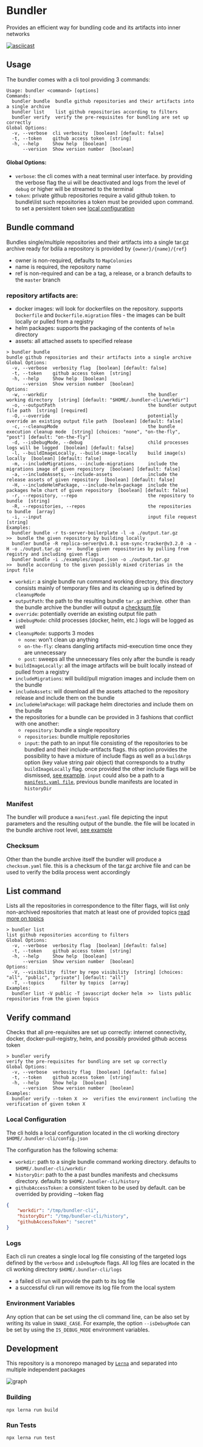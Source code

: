# Bundler
Provides an efficient way for bundling code and its artifacts into inner networks

[![asciicast](https://asciinema.org/a/Ko12EFam0iIzZRYuG32qQNMY3.svg)](https://asciinema.org/a/Ko12EFam0iIzZRYuG32qQNMY3)

## Usage
The bundler comes with a cli tool providing 3 commands:

```
Usage: bundler <command> [options]
Commands:
  bundler bundle  bundle github repositories and their artifacts into a single archive
  bundler list    list github repositories according to filters
  bundler verify  verify the pre-requisites for bundling are set up correctly
Global Options:
  -v, --verbose  cli verbosity  [boolean] [default: false]
  -t, --token    github access token  [string]
  -h, --help     Show help  [boolean]
      --version  Show version number  [boolean]
```

#### Global Options:
- `verbose`: the cli comes with a neat terminal user interface. by providing the verbose flag the ui will be deactivated and logs from the level of `debug` or higher will be streamed to the terminal
- `token`: private github repositories require a valid github token. to bundle\list such repositories a token must be provided upon command. to set a persistent token see [local configuration](#Local-Configuration)

## Bundle command
Bundles single/multiple repositories and their artifacts into a single tar.gz archive ready for bdila
a repository is provided by `{owner}/{name}/{ref}`
- owner is non-required, defaults to `MapColonies`
- name is required, the repository name
- ref is non-required and can be a tag, a release, or a branch defaults to the `master` branch

### repository artifacts are:
- docker images: will look for dockerfiles on the repository. supports `Dockerfile` and `Dockerfile.migration` files - the images can be built locally or pulled from a registry
- helm packages: supports the packaging of the contents of `helm` directory
- assets: all attached assets to specified release

```
> bundler bundle
bundle github repositories and their artifacts into a single archive
Global Options:
  -v, --verbose  verbosity flag  [boolean] [default: false]
  -t, --token    github access token  [string]
  -h, --help     Show help  [boolean]
      --version  Show version number  [boolean]
Options:
  -w, --workdir                                     the bundler working directory  [string] [default: "$HOME/.bundler-cli/workdir"]
  -o, --outputPath                                  the bundler output file path  [string] [required]
  -O, --override                                    potentially override an existing output file path  [boolean] [default: false]
  -c, --cleanupMode                                 the bundle execution cleanup mode  [string] [choices: "none", "on-the-fly", "post"] [default: "on-the-fly"]
  -d, --isDebugMode, --debug                        child processes logs will be logged  [boolean] [default: false]
  -l, --buildImageLocally, --build-image-locally    build image(s) locally  [boolean] [default: false]
  -m, --includeMigrations, --include-migrations     include the migrations image of given repository  [boolean] [default: false]
  -a, --includeAssets, --include-assets             include the release assets of given repository  [boolean] [default: false]
  -H, --includeHelmPackage, --include-helm-package  include the packages helm chart of given repository  [boolean] [default: false]
  -r, --repository, --repo                          the repository to bundle  [string]
  -R, --repositories, --repos                       the repositories to bundle  [array]
  -i, --input                                       input file request  [string]
Examples:
  bundler bundle -r ts-server-boilerplate -l -o ./output.tar.gz                             >>  bundle the given repository by building locally
  bundler bundle -R replica-server@v1.0.1 osm-sync-tracker@v3.2.0 -a -H -o ./output.tar.gz  >>  bundle given repositories by pulling from registry and including given flags
  bundler bundle -i ./examples/input.json -o ./output.tar.gz                                >>  bundle according to the given possibly mixed criterias in the input file

```

- `workdir`: a single bundle run command working directory, this directory consists mainly of temporary files and its cleaning up is defined by `cleanupMode`
- `outputPath`: the path to the resulting bundle `tar.gz` archive. other than the bundle archive the bundler will output a [checksum file](#checksum)
- `override`: potentially override an existing output file path
- `isDebugMode`: child processes (docker, helm, etc.) logs will be logged as well
- `cleanupMode`: supports 3 modes
    - `none`: won't clean up anything
    - `on-the-fly`: cleans dangling artifacts mid-execution time once they are unnecessary
    - `post`: sweeps all the unnecessary files only after the bundle is ready
- `buildImageLocally`: all the image artifacts will be built locally instead of pulled from a registry
- `includeMigrations`: will build/pull migration images and include them on the bundle
- `includeAssets`: will download all the assets attached to the repository release and include them on the bundle
- `includeHelmPackage`: will package helm directories and include them on the bundle
- the repositories for a bundle can be provided in 3 fashions that conflict with one another:
    - `repository`: bundle a single repository
    - `repositories`: bundle multiple repositories
    - `input`: the path to an input file consisting of the repositories to be bundled and their include-artifacts flags. this option provides the possibility to have a mixture of include flags as well as a `buildArgs` option (key value string pair object) that corresponds to a truthy `buildImageLocally` flag. once provided the other include flags will be dismissed, [see example](packages/cli/examples/input.json).
    `input` could also be a path to a [`manifest.yaml file`](packages/cli/examples/manifest.yaml), previous bundle manifests are located in `historyDir`

### Manifest
The bundler will produce a `manifest.yaml` file depicting the input parameters and the resulting output of the bundle. the file will be located in the bundle archive root level, [see example](packages/cli/examples/manifest.yaml)

### Checksum
Other than the bundle archive itself the bundler will produce a `checksum.yaml` file. this is a checksum of the tar.gz archive file and can be used to verify the bdila process went accordingly

## List command
Lists all the repositories in correspondence to the filter flags, will list only non-archived repositories that match at least one of provided topics
[read more on topics](https://docs.github.com/en/repositories/managing-your-repositorys-settings-and-features/customizing-your-repository/classifying-your-repository-with-topics)
```
> bundler list
list github repositories according to filters
Global Options:
  -v, --verbose  verbosity flag  [boolean] [default: false]
  -t, --token    github access token  [string]
  -h, --help     Show help  [boolean]
      --version  Show version number  [boolean]
Options:
  -V, --visibility  filter by repo visibility  [string] [choices: "all", "public", "private"] [default: "all"]
  -T, --topics      filter by topics  [array]
Examples:
  bundler list -V public -T javascript docker helm  >>  lists public repositories from the given topics
```

## Verify command

Checks that all pre-requisites are set up correctly: internet connectivity, docker, docker-pull-registry, helm, and possibly provided github access token

```
> bundler verify
verify the pre-requisites for bundling are set up correctly
Global Options:
  -v, --verbose  verbosity flag  [boolean] [default: false]
  -t, --token    github access token  [string]
  -h, --help     Show help  [boolean]
      --version  Show version number  [boolean]
Examples:
  bundler verify --token X  >>  verifies the environment including the verification of given token X
```

### Local Configuration
The cli holds a local configuration located in the cli working directory `$HOME/.bundler-cli/config.json`

The configuration has the following schema:
- `workdir`: path to a single bundle command working directory. defaults to `$HOME/.bundler-cli/workdir`
- `historyDir`: path to the a past bundles manifests and checksums directory. defaults to `$HOME/.bundler-cli/history`
- `githubAccessToken`: a consistent token to be used by default. can be overrided by providing --token flag
```json
{
    "workdir": "/tmp/bundler-cli",
    "historyDir": "/tmp/bundler-cli/history",
    "githubAccessToken": "secret"
}
```

### Logs
Each cli run creates a single local log file consisting of the targeted logs defined by the `verbose` and `isDebugMode` flags.
All log files are located in the cli working directory `$HOME/.bundler-cli/logs`

- a failed cli run will provide the path to its log file
- a successful cli run will remove its log file from the local system


### Environment Variables
Any option that can be set using the cli command line, can be also set by writing its value in `SNAKE_CASE`.
For example, the option `--isDebugMode` can be set by using the `IS_DEBUG_MODE` environment variables.

## Development
This repository is a monorepo managed by [`Lerna`](https://lerna.js.org/) and separated into multiple independent packages

![graph](https://user-images.githubusercontent.com/57397441/214806302-e6dc6465-c6b9-4f39-a960-fec4313f7715.png)

### Building
```
npx lerna run build
```

### Run Tests
```
npx lerna run test
```